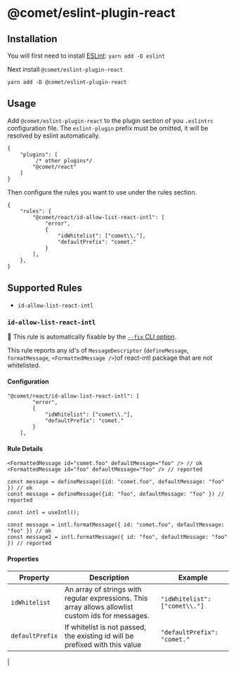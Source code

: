 # @comet/eslint-plugin-react

## Installation

You will first need to install [ESLint](https://eslint.org/):
`yarn add -D eslint`

Next install `@comet/eslint-plugin-react`

`yarn add -D @comet/eslint-plugin-react`

## Usage

Add `@comet/eslint-plugin-react` to the plugin section of you
`.eslintrc` configuration file. The `eslint-plugin` prefix must be omitted,
it will be resolved by eslint automatically.

```
{
    "plugins": [
         /* other plugins*/
        "@comet/react"
    ]
}
```

Then configure the rules you want to use under the rules section.

```
{
    "rules": {
        "@comet/react/id-allow-list-react-intl": [
            "error",
            {
                "idWhitelist": ["comet\\."],
                "defaultPrefix": "comet."
            }
        ],
    },
}
```

## Supported Rules

-   `id-allow-list-react-intl`

### `id-allow-list-react-intl`

🔧 This rule is automatically fixable by the [`--fix` CLI option](https://eslint.org/docs/latest/user-guide/command-line-interface#--fix).

This rule reports any id's of `MessageDescriptor` (`defineMessage`, `formatMessage`, `<FormattedMessage />`)of react-intl package that are not whitelisted.

#### Configuration

```
"@comet/react/id-allow-list-react-intl": [
        "error",
        {
            "idWhitelist": ["comet\\."],
            "defaultPrefix": "comet."
        }
    ],
```

#### Rule Details

```
<FormattedMessage id="comet.foo" defaultMessage="foo" /> // ok
<FormattedMessage id="foo" defaultMessage="foo" /> // reported

const message = defineMessage({id: "comet.foo", defaultMessage: "foo" }) // ok
const message = defineMessage({id: "foo", defaultMessage: "foo" }) // reported

const intl = useIntl();

const message = intl.formatMessage({ id: "comet.foo", defaultMessage: "foo" }) // ok
const message2 = intl.formatMessage({ id: "foo", defaultMessage: "foo" }) // reported

```

#### Properties


| Property        | Description                                                                                        | Example                         |
| --------------- |----------------------------------------------------------------------------------------------------| ------------------------------- |
| `idWhitelist`   | An array of strings with regular expressions. This array allows allowlist custom ids for messages. | `"idWhitelist": ["comet\\."]` |
| `defaultPrefix` | If whitelist is not passed, the existing id will be prefixed with this value                       | `"defaultPrefix": "comet."`  |

|
